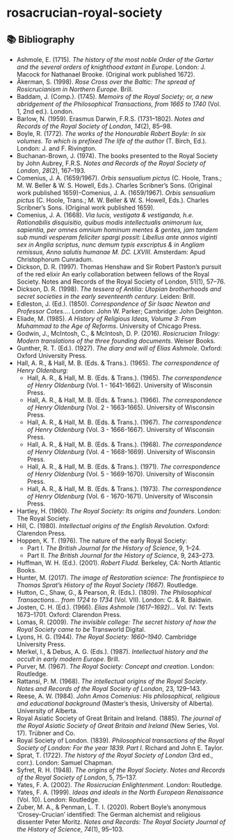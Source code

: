 # rosacrucian-royal-society

## 📚 Bibliography

- Ashmole, E. (1715). *The history of the most noble Order of the Garter and the several orders of knighthood extant in Europe*. London: J. Macock for Nathanael Brooke. (Original work published 1672).
- Åkerman, S. (1998). *Rose Cross over the Baltic: The spread of Rosicrucianism in Northern Europe*. Brill.  
- Baddam, J. (Comp.). (1745). *Memoirs of the Royal Society; or, a new abridgement of the Philosophical Transactions, from 1665 to 1740* (Vol. 1, 2nd ed.). London.
- Barlow, N. (1959). Erasmus Darwin, F.R.S. (1731–1802). *Notes and Records of the Royal Society of London*, *14*(2), 85–98.
- Boyle, R. (1772). *The works of the Honourable Robert Boyle: In six volumes. To which is prefixed The life of the author* (T. Birch, Ed.). London: J. and F. Rivington.
- Buchanan-Brown, J. (1974). The books presented to the Royal Society by John Aubrey, F.R.S. *Notes and Records of the Royal Society of London*, *28*(2), 167–193. 
- Comenius, J. A. (1659/1967). *Orbis sensualium pictus* (C. Hoole, Trans.; M. W. Beller & W. S. Howell, Eds.). Charles Scribner’s Sons. (Original work published 1659)-Comenius, J. A. (1659/1967). *Orbis sensualium pictus* (C. Hoole, Trans.; M. W. Beller & W. S. Howell, Eds.). Charles Scribner’s Sons. (Original work published 1659).
- Comenius, J. A. (1668). *Via lucis, vestigata & vestiganda, h.e. Rationabilis disquisitio, quibus modis intellectualis animorum lux, sapientia, per omnes omnium hominum mentes & gentes, jam tandem sub mundi vesperam feliciter spargi possit: Libellus ante annos viginti sex in Anglia scriptus, nunc demum typis exscriptus & in Angliam remissus, Anno salutis humanae M. DC. LXVIII*. Amsterdam: Apud Christophorum Cunradum.
- Dickson, D. R. (1997). Thomas Henshaw and Sir Robert Paston’s pursuit of the red elixir An early collaboration between fellows of the Royal Society. Notes and Records of the Royal Society of London, 51(1), 57–76.
- Dickson, D. R. (1998). *The tessera of Antilia: Utopian brotherhoods and secret societies in the early seventeenth century*. Leiden: Brill.  
- Edleston, J. (Ed.). (1850). *Correspondence of Sir Isaac Newton and Professor Cotes...*. London: John W. Parker; Cambridge: John Deighton.  
- Eliade, M. (1985). *A History of Religious Ideas, Volume 3: From Muhammad to the Age of Reforms*. University of Chicago Press.  
- Godwin, J., McIntosh, C., & McIntosh, D. P. (2016). *Rosicrucian Trilogy: Modern translations of the three founding documents*. Weiser Books.  
- Gunther, R. T. (Ed.). (1927). *The diary and will of Elias Ashmole*. Oxford: Oxford University Press.  
- Hall, A. R., & Hall, M. B. (Eds. & Trans.). (1965). *The correspondence of Henry Oldenburg:*  
  - Hall, A. R., & Hall, M. B. (Eds. & Trans.). (1965). *The correspondence of Henry Oldenburg* (Vol. 1 - 1641-1662). University of Wisconsin Press.  
  - Hall, A. R., & Hall, M. B. (Eds. & Trans.). (1966). *The correspondence of Henry Oldenburg* (Vol. 2 - 1663-1665). University of Wisconsin Press.  
  - Hall, A. R., & Hall, M. B. (Eds. & Trans.). (1967). *The correspondence of Henry Oldenburg* (Vol. 3 - 1666-1667). University of Wisconsin Press.  
  - Hall, A. R., & Hall, M. B. (Eds. & Trans.). (1968). *The correspondence of Henry Oldenburg* (Vol. 4 - 1668-1669). University of Wisconsin Press.  
  - Hall, A. R., & Hall, M. B. (Eds. & Trans.). (1971). *The correspondence of Henry Oldenburg* (Vol. 5 - 1669-1670). University of Wisconsin Press.  
  - Hall, A. R., & Hall, M. B. (Eds. & Trans.). (1973). *The correspondence of Henry Oldenburg* (Vol. 6 - 1670-1671). University of Wisconsin Press.  
- Hartley, H. (1960). *The Royal Society: Its origins and founders*. London: The Royal Society.  
- Hill, C. (1980). *Intellectual origins of the English Revolution*. Oxford: Clarendon Press.  
- Hoppen, K. T. (1976). The nature of the early Royal Society:  
  - Part I. *The British Journal for the History of Science*, 9, 1–24.  
  - Part II. *The British Journal for the History of Science*, 9, 243–273.  
- Huffman, W. H. (Ed.). (2001). *Robert Fludd*. Berkeley, CA: North Atlantic Books.  
- Hunter, M. (2017). *The image of Restoration science: The frontispiece to Thomas Sprat’s History of the Royal Society (1667)*. Routledge.  
- Hutton, C., Shaw, G., & Pearson, R. (Eds.). (1809). *The Philosophical Transactions... from 1724 to 1734* (Vol. VII). London: C. & R. Baldwin.  
- Josten, C. H. (Ed.). (1966). *Elias Ashmole (1617–1692)...* Vol. IV: Texts 1673–1701. Oxford: Clarendon Press.
- Lomas, R. (2009). *The invisible college: The secret history of how the Royal Society came to be* Transworld Digital.
- Lyons, H. G. (1944). *The Royal Society: 1660–1940*. Cambridge University Press.  
- Merkel, I., & Debus, A. G. (Eds.). (1987). *Intellectual history and the occult in early modern Europe*. Brill.
- Purver, M. (1967). *The Royal Society: Concept and creation*. London: Routledge.  
- Rattansi, P. M. (1968). *The intellectual origins of the Royal Society*. *Notes and Records of the Royal Society of London*, 23, 129–143.
- Reese, A. W. (1984). *John Amos Comenius: His philosophical, religious and educational background* (Master’s thesis, University of Alberta). University of Alberta.
- Royal Asiatic Society of Great Britain and Ireland. (1885). *The journal of the Royal Asiatic Society of Great Britain and Ireland* (New Series, Vol. 17). Trübner and Co.
- Royal Society of London. (1839). *Philosophical transactions of the Royal Society of London: For the year 1839. Part I*. Richard and John E. Taylor.
- Sprat, T. (1722). *The history of the Royal Society of London* (3rd ed., corr.). London: Samuel Chapman.  
- Syfret, R. H. (1948). *The origins of the Royal Society*. *Notes and Records of the Royal Society of London*, 5, 75–137.  
- Yates, F. A. (2002). *The Rosicrucian Enlightenment*. London: Routledge.  
- Yates, F. A. (1999). *Ideas and ideals in the North European Renaissance* (Vol. 10). London: Routledge.
- Zuber, M. A., & Penman, L. T. I. (2020). Robert Boyle’s anonymous ‘Crosey-Crucian’ identified: The German alchemist and religious dissenter Peter Moritz. *Notes and Records: The Royal Society Journal of the History of Science*, *74*(1), 95–103.
